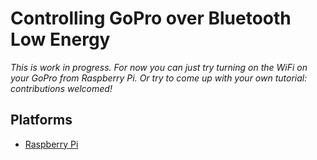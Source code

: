 # Controlling GoPro over Bluetooth Low Energy

*This is work in progress. For now you can just try turning on the WiFi on your GoPro from Raspberry Pi. Or try to come up with your own tutorial: contributions welcomed!*

## Platforms

- [Raspberry Pi](Platforms/RaspberryPi.md)